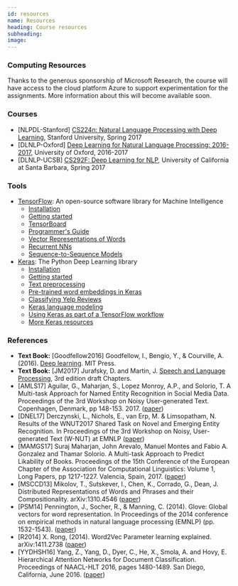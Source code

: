 ```yaml
---
id: resources
name: Resources
heading: Course resources
subheading: 
image: 
---
```

### Computing Resources
Thanks to the generous sponsorship of Microsoft Research, the course will have access to the cloud platform Azure to support experimentation for the assignments. More information about this will become available soon.

### Courses

* [NLPDL-Stanford] [CS224n: Natural Language Processing with Deep Learning](http://web.stanford.edu/class/cs224n/), Stanford University, Spring 2017
* [DLNLP-Oxford] [Deep Learning for Natural Language Processing: 2016-2017](https://www.cs.ox.ac.uk/teaching/courses/2016-2017/dl/), University of Oxford, 2016-2017
* [DLNLP-UCSB] [CS292F: Deep Learning for NLP](http://william.cs.ucsb.edu/courses/index.php/Spring_2017_CS292F_Deep_Learning_for_NLP), University of California at Santa Barbara, Spring 2017

### Tools

* [TensorFlow](https://www.tensorflow.org/): An open-source software library for Machine Intelligence
  * [Installation](https://www.tensorflow.org/install/)
  * [Getting started](https://www.tensorflow.org/get_started/)
  * [TensorBoard](https://www.tensorflow.org/get_started/summaries_and_tensorboard)
  * [Programmer's Guide](https://www.tensorflow.org/programmers_guide/?nav=true)
  * [Vector Representations of Words](https://www.tensorflow.org/tutorials/word2vec)
  * [Recurrent NNs](https://www.tensorflow.org/tutorials/recurrent)
  * [Sequence-to-Sequence Models](https://www.tensorflow.org/tutorials/seq2seq)
* [Keras](https://keras.io/): The Python Deep Learning library
  * [Installation](https://keras.io/#installation)
  * [Getting started](https://keras.io/getting-started/sequential-model-guide/)
  * [Text preprocessing](https://keras.io/preprocessing/text/)
  * [Pre-trained word embeddings in Keras](https://blog.keras.io/using-pre-trained-word-embeddings-in-a-keras-model.html)
  * [Classifying Yelp Reviews](http://www.developintelligence.com/blog/2017/06/practical-neural-networks-keras-classifying-yelp-reviews/)
  * [Keras language modeling](https://github.com/codekansas/keras-language-modeling)
  * [Using Keras as part of a TensorFlow workflow](https://github.com/fchollet/keras-resources)
  * [More Keras resources](https://github.com/fchollet/keras-resources)

### References

*  **Text Book:** [Goodfellow2016]  Goodfellow, I., Bengio, Y., & Courville, A. (2016). [Deep learning](http://www.deeplearningbook.org/). MIT Press.
* **Text Book:** [JM2017] Jurafsky,  D. and  Martin, J. [Speech and Language Processing](https://web.stanford.edu/~jurafsky/slp3/), 3rd edition draft Chapters.
* [AMLS17] Aguilar, G.,  Maharjan, S.,  Lopez Monroy, A.P.,  and  Solorio, T. A Multi-task Approach for Named Entity Recognition in Social Media Data. Proceedings of the 3rd Workshop on Noisy User-generated Text. Copenhagen, Denmark, pp 148-153. 2017. ([paper](http://noisy-text.github.io/2017/pdf/WNUT19.pdf))
* [DNEL17] Derczynski, L., Nichols, E., van Erp, M. & Limsopatham, N. Results of the WNUT2017 Shared Task on Novel and
Emerging Entity Recognition. In Proceedings of the 3rd Workshop on Noisy, User-generated Text (W-NUT) at EMNLP ([paper](http://www.derczynski.com/sheffield/papers/emerging-wnut.pdf))
* [MAMGS17] Suraj Maharjan, John Arevalo, Manuel Montes and Fabio A. Gonzalez and Thamar Solorio. A Multi-task Approach to Predict Likability of Books. Proceedings of the 15th Conference of the European Chapter of the Association for Computational Linguistics: Volume 1, Long Papers, pp 1217-1227. Valencia, Spain, 2017. ([paper](http://www.aclweb.org/anthology/E17-1114))
* [MSCCD13] Mikolov, T., Sutskever, I., Chen, K., Corrado, G., Dean, J. Distributed Representations of Words and Phrases and their Compositionality. arXiv:1310.4546 ([paper](https://arxiv.org/abs/1310.4546))
* [PSM14] Pennington, J., Socher, R., & Manning, C. (2014). Glove: Global vectors for word representation. In Proceedings of the 2014 conference on empirical methods in natural language processing (EMNLP) (pp. 1532-1543). ([paper](http://www.aclweb.org/anthology/D14-1162))
* [R2014] X. Rong, (2014). Word2Vec Parameter learning explained. arXiv:1411.2738 ([paper](https://arxiv.org/abs/1411.2738))
* [YYDHSH16] Yang, Z., Yang, D., Dyer, C., He, X., Smola, A. and Hovy, E. Hierarchical Attention Networks for Document Classification. Proceedings of NAACL-HLT 2016, pages 1480-1489. San Diego, California, June 2016. ([paper](http://www.aclweb.org/anthology/N16-1174))
